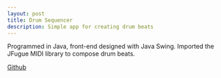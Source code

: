 ```yaml
---
layout: post
title: Drum Sequencer
description: Simple app for creating drum beats
---
```


Programmed in Java, front-end designed with Java Swing. Imported the JFugue MIDI library to compose drum beats.

[Github](https://github.com/apricot2012/Drum-Sequencer)
